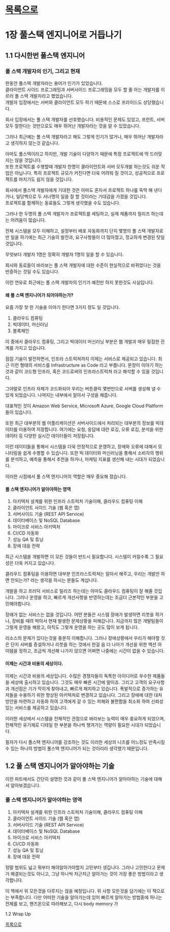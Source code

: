 # [목록으로](https://github.com/unclebae/letsBecomeFullStackEngineer)

# 1장 풀스택 엔지니어로 거듭나기

## 1.1 다시한번 풀스택 엔지니어

### 풀 스택 개발자의 인기, 그리고 현재

한동안 풀스택 개발자라는 용어가 인기가 있었습니다. <br/>
클라이언트 사이드 프로그래밍과 서버사이드 프로그래밍을 모두 할 줄 아는 개발자를 이르러 풀 스택 개발자라고 했었습니다. <br/>
개발자 입장에서는 서버와 클라이언트 모두 하기 때문에 스스로 프라이드도 상당했습니다. <br/>

회사 입장에서는 풀 스택 개발자를 선호했습니다. 비용적인 문제도 있었고, 프런트, 서버 모두 잘한다는 것만으로도 매우 뛰어난 개발자라는 것을 알 수 있었습니다. <br/>

그러나 최근에는 풀 스택 개발자라고 해도 그렇게 인기가 많거나, 매우 뛰어난 개발자라고 생각하지 않는것 같습니다. <br/>

아마도 풀스택이라고 하지만, 개발 기술이 다양하기 때문에 특정 프로젝트에 딱 드러맞지는 않을 것입니다. <br/> 
또한 프로젝트를 수행할때 개발자 한명이 클라이언트와 서버 모두개발 하는것도 쉬운 작업은 아닙니다. 특히 프로젝트 규모가 커진다면 더욱 어려워 질 것이고, 성공적으로 프로젝트를 마치기도 쉽지 않을 것입니다. <br/>

회사에서 풀스택 개발자에게 기대한 것은 아마도 혼자서 프로젝트 하나를 뚝딱 해 낸다거나, 일당백으로 두 서너명의 일을 잘 할 것이라는 기대감을 가졌을 것입니다. <br/>
프로젝트를 함께하는 동료들도 그렇게 생각했을 수도 있습니다. <br/>

그러나 한 두명의 풀 스택 개발자가 프로젝트를 세팅하고, 실제 제품까지 릴리즈 하는데는 어려움이 많습니다.<br/>

전체 시스템을 모두 이해하고, 설정부터 배포 자동화까지 단지 몇명의 풀 스택 개발자로만 일을 하기에는 최근 기술의 발전과, 요구사항들이 더 많아졌고, 정교하게 변경된 탓일 것입니다. <br/>

무엇보다 개발자 1명은 정확히 개발자 1명의 일을 할 수 있습니다. <br/>

회사와 동료들이 바라보는 풀 스택 개발자에 대한 수준이 현실적으로 바뀌었다는 것을 반증하는 것일 수도 있습니다. <br/>

이런 연유로 최근에는 풀 스택 개발자의 인기가 예전만 하지 못한것도 사실입니다.

#### 왜 풀 스택 엔지니어가 되어야하는가?

요즘 가장 핫 한 기술을 이야기 한다면 3가지 정도 일 것입니다. 

1. 클라우드 컴퓨팅
2. 빅데이터, 머신러닝 
3. 블록체인 

이 중에서 클라우드 컴퓨팅, 그리고 빅데이터 머신러닝 부분은 웹 개발과 매우 밀접한 괸계를 가지고 있습니다. <br/>

점점 기술이 발전하면서, 인프라 스트럭쳐까지 이제는 서비스로 제공되고 있습니다. 최근 이런 형태의 서비스를 Infrastructure as Code 라고 부릅니다. 문장이 이야기 하는것과 같이 코드형 인프라, 혹은 코드로써의 인프라스트럭쳐 라고 해석할 수 있을 것입니다. 

그야말로 인프라 자체가 코드화되어 우리는 버튼클릭 몇번만으로 서버를 생성해 낼 수 있게 되었습니다. 나머지는 내부에서  알아서 구성을 해줍니다. 

대표적인 것이 Amazon Web Service, Microsoft Azure, Google Cloud Platform 들이 있습니다. 
 
또한 최근 대부분의 웹 어플리케이션은 서버사이드에서 처리되는 대부분의  정보를 빅데이터를 이용하여 저장합니다. 여기에는 요청, 응답에 대란 로깅, 오류 로깅, 분석을 위한 데이터 등 다양한 실시간 데이터들이 저장됩니다. 

이런 데이터들을 통해서 시스템을 더욱 안정적으로 운영하고, 장애와 오류에 대해서 모니터링을 쉽게 수행할 수 있습니다. 
또한 빅 데이터와 머신러닝을 통해서 소비자의 행위를 분석하고, 예측을 통해서 추천을 하거나, 마케팅 지표를 생산해 내는 시대가 되었습니다. 

이러한 시점에서 풀 스택 엔지니어의 역할은 매우 중요해 졌습니다. 

#### 풀 스택 엔지니어가 알아야하는 영역
1. 아키텍처 설계를 위한 인프라 스트럭처 기술이해, 클라우드 컴퓨팅 이해
2. 클라이언트 사이드 기술 (웹 혹은 앱)
3. 서버사이드 기술 (REST API Service)
4. 데이터베이스 및 NoSQL Database
5. 마이크로 서비스 아키텍처
6. CI/CD 자동화
7. 성능 QA 및 튜닝
8. 장애 대응 전략

최근 시스템을 개발하면 이 모든 것들이 반드시 필요합니다. 시스템이 커질수록 그 필요성은 더욱 커지고 있습니다. 

클라우드 컴퓨팅을 이용하면 대부분 인프라스트럭쳐는 알아서 해주고, 우리는 개발만 하면 안되는가? 라는 생각을 하시는 분들도 계십니다. 

개발을 하고 프러덕 서비스로 릴리즈 하는데는 아마도 클라우드 컴퓨팅이 잘 해줄 것입니다. 그러나 운영을 하고, 빠르게 개선사항을 반영하는데는 조금더 근본적인 부분을 고민해야합니다. 

장애가 없는 서비스는 없을 것입니다. 
어떤 분들은 시스템 장애가 발생하면 리붓을 하거나, 장비를 때려 박아서 현재 발생한 문제상황을 피해갑니다. 
지금까지 많은 개발팀들이 그렇게 운영을 해왔고, 아직도 그렇게 운영을 하는 곳도 많이 보게 됩니다. 

리소스의 문제가 있다는것을 충분히 이해합니다. 
그러나 장애상황에서 우리가 해야할 것은 단지 서버를 증설하거나 리붓을 하는 것에서 한걸 음 더 나아가 개선을 위한 액션 아이템을 정하고, 조금씩 개선해 나가지 않으면 어쩌면 나중에는 시간이 없을 수 있습니다. 

#### 이제는 시간과 비용의 세상이다. 
이제는 시간과 비용의 세상입니다. 
수많은 경쟁자들이 독특한 아이디어로 우수한 제품들을 세상에 출시하고 있습니다. 그것도 매우 빠른 시간에 말이죠. 
그리고 고객의 요구사항과 개선점은 기가 막히게 찾아내고, 빠르게 패치하고 있습니다. 
폭발적으로 증가하는 유저들을 수용하기 위한 향상된 아키텍처로 변경하고 있습니다. 
그리고 장애에 대한 대처 방안을 마련하고 자동화 하여 고객에게 갈 수 있는 피해와 불편함을 최소화 하여 신뢰성 있는 서비스를 제공하고 있습니다. 

이러한 세상에서 시스템을 전체적인 관점으로 바라보는 능력이 매우 중요하게 되었으며, 전체적인 유기체로 디테일 한 부분을 하나씩 챙겨가는 역량이 필요한 시대가 되었습니다. 

필자가 다시 풀스택 엔지니어를 강조하는 것도 이러한 세상의 니즈를 어느정도 만족시킬 수 있는 하나의 방법이 풀스택 엔지니어가 되는 것이리라 생각했기 때문입니다. 

## 1.2 풀 스택 엔지니어가 알아야하는 기술
이전 파트에서도 간단히 설명한 것과 같이 풀 스택 엔지니어가 알아야하는 기술에 대해서 알아보겠습니다. 

### 풀 스택 엔지니어가 알아야하는 영역
1. 아키텍처 설계를 위한 인프라 스트럭처 기술이해, 클라우드 컴퓨팅 이해
2. 클라이언트 사이드 기술 (웹 혹은 앱)
3. 서버사이드 기술 (REST API Service)
4. 데이터베이스 및 NoSQL Database
5. 마이크로 서비스 아키텍처
6. CI/CD 자동화
7. 성능 QA 및 튜닝
8. 장애 대응 전략

정말 범위도 넓고 뭐부터 해야알아가야할지 고민부터 생깁니다. 
그러나 고민한다고 문제가 해결되는것도 아니고, 그냥 하나씩 차근차근 알아가는 것이 가장 좋은 방법이라고 생각합니다. 

이 책에서 위 모든것을 다루지는 않을 예정입니다. 
위 사항 모든것을 담기에는 이 책으로는 부족합니다. 다만 어떠한 기술을 알아가는데 있어 빠르게 알아가는 방법중에 하나는 전체를 보고, 핸즈온으로 따라해보고, 다시 body memory 가 








1.2 Wrap Up

[목록으로](https://github.com/unclebae/letsBecomeFullStackEngineer)
